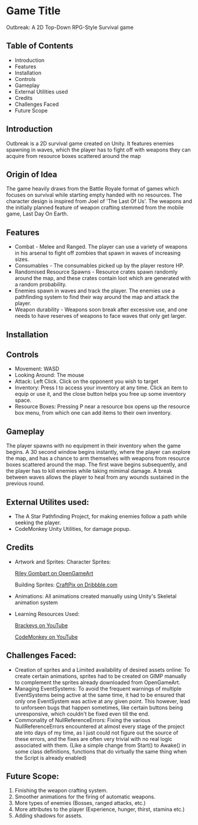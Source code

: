 # Game Title

Outbreak: A 2D Top-Down RPG-Style Survival game

## Table of Contents

- Introduction
- Features
- Installation
- Controls
- Gameplay
- External Utilities used
- Credits
- Challenges Faced
- Future Scope
  
## Introduction

Outbreak is a 2D survival game created on Unity. It features enemies spawning in waves, which the player has to fight off with weapons they can acquire from resource boxes scattered around the map

## Origin of Idea

The game heavily draws from the Battle Royale format of games which focuses on survival while starting empty handed with no resources. The character design is inspired from Joel of 'The Last Of Us'. The weapons and the initially planned feature of weapon crafting stemmed from the mobile game, Last Day On Earth.  

## Features

- Combat - Melee and Ranged. The player can use a variety of weapons in his arsenal to fight off zombies that spawn in waves of increasing sizes.
- Consumables - The consumables picked up by the player restore HP.
- Randomised Resource Spawns - Resource crates spawn randomly around the map, and these crates contain loot which are generated with a random probability.
- Enemies spawn in waves and track the player. The enemies use a pathfinding system to find their way around the map and attack the player.
- Weapon durability - Weapons soon break after excessive use, and one needs to have reserves of weapons to face waves that only get larger.

## Installation

## Controls

- Movement: WASD
- Looking Around: The mouse
- Attack: Left Click. Click on the opponent you wish to target
- Inventory: Press I to access your inventory at any time. Click an item to equip or use it, and the close button helps you free up some inventory space.
- Resource Boxes: Pressing P near a resource box opens up the resource box menu, from which one can add items to their own inventory.

## Gameplay

The player spawns with no equipment in their inventory when the game begins. A 30 second window begins instantly, where the player can explore the map, and has a chance to arm themselves with weapons from resource boxes scattered around the map. The first wave begins subsequently, and the player has to kill enemies while taking mimimal damage. A break between waves allows the player to heal from any wounds sustained in the previous round.

## External Utilites used:

- The A Star Pathfinding Project, for making enemies follow a path while seeking the player.
- CodeMonkey Unity Utilities, for damage popup.

## Credits

- Artwork and Sprites: 
  Character Sprites:
  
  [Riley Gombart on OpenGameArt](https://opengameart.org/art-search-advanced?keys=riley+gombart&title=&field_art_tags_tid_op=and&field_art_tags_tid=&name=&field_art_type_tid%5B%5D=9&sort_by=count&sort_order=DESC&items_per_page=24&Collection=)
  
  Building Sprites: [CraftPix on Dribbble.com](https://dribbble.com/craftpix_net)
- Animations: All animations created manually using Unity's Skeletal animation system
- Learning Resources Used:
  
  [Brackeys on YouTube](https://www.youtube.com/@Brackeys)
  
  [CodeMonkey on YouTube](https://www.youtube.com/@CodeMonkeyUnity)

## Challenges Faced:

- Creation of sprites and a Limited availability of desired assets online: To create certain animations, sprites had to be created on GIMP manually to complement the sprites already downloaded from OpenGameArt.
- Managing EventSystems: To avoid the frequent warnings of multiple EventSystems being active at the same time, it had to be ensured that only one EventSystem was active at any given point. This however, lead to unforseen bugs that happen sometimes, like certain buttons being unresponsive, which couldn't be fixed even till the end.
- Commonality of NullReferenceErrors: Fixing the various NullReferenceErrors encountered at almost every stage of the project ate into days of my time, as I just could not figure out the source of these errors, and the fixes are often very trivial with no real logic associated with them. (Like a simple change from Start() to Awake() in some class definitions, functions that do virtually the same thing when the Script is already enabled)

## Future Scope:

1. Finishing the weapon crafting system.
2. Smoother animations for the firing of automatic weapons.
3. More types of enemies (Bosses, ranged attacks, etc.)
4. More attributes to the player (Experience, hunger, thirst, stamina etc.)
5. Adding shadows for assets.

